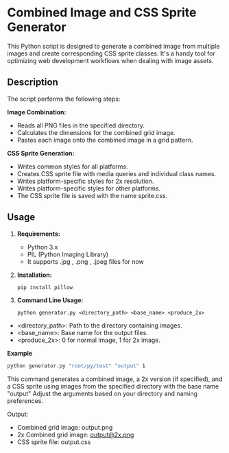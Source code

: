 # Combined Image and CSS Sprite Generator

This Python script is designed to generate a combined image from multiple images and create corresponding CSS sprite classes. It's a handy tool for optimizing web development workflows when dealing with image assets.


## Description
The script performs the following steps:

**Image Combination:**
- Reads all PNG files in the specified directory.
- Calculates the dimensions for the combined grid image.
- Pastes each image onto the combined image in a grid pattern.

**CSS Sprite Generation:**
- Writes common styles for all platforms.
- Creates CSS sprite file with media queries and individual class names.
- Writes platform-specific styles for 2x resolution.
- Writes platform-specific styles for other platforms.
- The CSS sprite file is saved with the name sprite.css.


## Usage

1. **Requirements:**
   - Python 3.x
   - PIL (Python Imaging Library)
   - It supports .jpg , .png , .jpeg files for now

2. **Installation:**
   ```bash
   pip install pillow

3. **Command Line Usage:**
   ```
   python generator.py <directory_path> <base_name> <produce_2x>
   ```
  - <directory_path>: Path to the directory containing images.
  - <base_name>: Base name for the output files.
  - <produce_2x>: 0 for normal image, 1 for 2x image.
 

**Example** 
```bash
python generator.py "root/py/test" "output" 1
```
This command generates a combined image, a 2x version (if specified), and a CSS sprite using images from the specified directory with the base name "output" Adjust the arguments based on your directory and naming preferences.

Output:
- Combined grid image: output.png
- 2x Combined grid image: output@2x.png
- CSS sprite file: output.css

